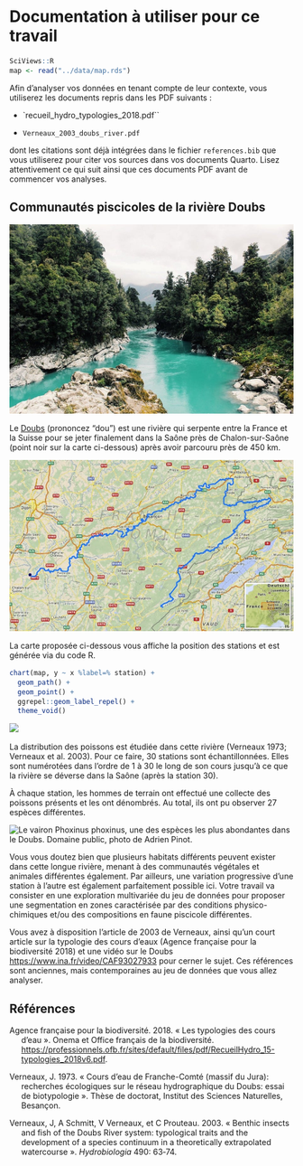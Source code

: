 # Documentation à utiliser pour ce travail

``` r
SciViews::R
map <- read("../data/map.rds")
```

Afin d’analyser vos données en tenant compte de leur contexte, vous
utiliserez les documents repris dans les PDF suivants :

- \`recueil_hydro_typologies_2018.pdf\`\`

- `Verneaux_2003_doubs_river.pdf`

dont les citations sont déjà intégrées dans le fichier `references.bib`
que vous utiliserez pour citer vos sources dans vos documents Quarto.
Lisez attentivement ce qui suit ainsi que ces documents PDF avant de
commencer vos analyses.

## Communautés piscicoles de la rivière Doubs

![Photo domaine public par Dom Gould.](figures/river.jpg)

Le <a href="http://www.cosmovisions.com/Doubs.htm"
target="_blank">Doubs</a> (prononcez “dou”) est une rivière qui serpente
entre la France et la Suisse pour se jeter finalement dans la Saône près
de Chalon-sur-Saône (point noir sur la carte ci-dessous) après avoir
parcouru près de 450 km.

![Carte du Doubs, d’après OpenStreetMap.](figures/doubs.jpg)

La carte proposée ci-dessous vous affiche la position des stations et
est générée via du code R.

``` r
chart(map, y ~ x %label=% station) +
  geom_path() +
  geom_point() +
  ggrepel::geom_label_repel() +
  theme_void()
```

![](README_files/figure-commonmark/unnamed-chunk-1-1.png)

La distribution des poissons est étudiée dans cette rivière (Verneaux
1973; Verneaux et al. 2003). Pour ce faire, 30 stations sont
échantillonnées. Elles sont numérotées dans l’ordre de 1 à 30 le long de
son cours jusqu’à ce que la rivière se déverse dans la Saône (après la
station 30).

À chaque station, les hommes de terrain ont effectué une collecte des
poissons présents et les ont dénombrés. Au total, ils ont pu observer 27
espèces différentes.

![Le vairon *Phoxinus phoxinus*, une des espèces les plus abondantes
dans le Doubs. Domaine public, photo de Adrien
Pinot.](figures/vairon.jpg)

Vous vous doutez bien que plusieurs habitats différents peuvent exister
dans cette longue rivière, menant à des communautés végétales et
animales différentes également. Par ailleurs, une variation progressive
d’une station à l’autre est également parfaitement possible ici. Votre
travail va consister en une exploration multivariée du jeu de données
pour proposer une segmentation en zones caractérisée par des conditions
physico-chimiques et/ou des compositions en faune piscicole différentes.

Vous avez à disposition l’article de 2003 de Verneaux, ainsi qu’un court
article sur la typologie des cours d’eaux (Agence française pour la
biodiversité 2018) et une vidéo sur le Doubs
<https://www.ina.fr/video/CAF93027933> pour cerner le sujet. Ces
références sont anciennes, mais contemporaines au jeu de données que
vous allez analyser.

## Références

<div id="refs" class="references csl-bib-body hanging-indent">

<div id="ref-AFB2018" class="csl-entry">

Agence française pour la biodiversité. 2018. « Les typologies des cours
d’eau ». Onema et Office français de la biodiversité.
<https://professionnels.ofb.fr/sites/default/files/pdf/RecueilHydro_15-typologies_2018v6.pdf>.

</div>

<div id="ref-Verneaux1973" class="csl-entry">

Verneaux, J. 1973. « Cours d’eau de Franche-Comté (massif du Jura):
recherches écologiques sur le réseau hydrographique du Doubs: essai de
biotypologie ». Thèse de doctorat, Institut des Sciences Naturelles,
Besançon.

</div>

<div id="ref-Verneaux2003" class="csl-entry">

Verneaux, J, A Schmitt, V Verneaux, et C Prouteau. 2003. « Benthic
insects and fish of the Doubs River system: typological traits and the
development of a species continuum in a theoretically extrapolated
watercourse ». *Hydrobiologia* 490: 63‑74.

</div>

</div>
